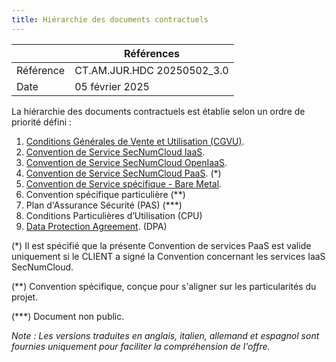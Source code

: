 ```yaml
---
title: Hiérarchie des documents contractuels
---
```


|           | Références                 |
| --------- | -------------------------- |
| Référence | CT.AM.JUR.HDC 20250502_3.0 |
| Date      | 05 février 2025            |

La hiérarchie des documents contractuels est établie selon un ordre de priorité défini :

1. [Conditions Générales de Vente et Utilisation (CGVU)](cgvu.docx).
2. [Convention de Service SecNumCloud IaaS](iaas/sla_iaas.docx).
3. [Convention de Service SecNumCloud OpenIaaS](iaas/sla_openiaas.docx).
4. [Convention de Service SecNumCloud PaaS](paas/sla_paas.docx). (*)
5. [Convention de Service spécifique - Bare Metal](baremetal.docx).
6. Convention spécifique particulière (**)
7. Plan d'Assurance Sécurité (PAS) (***)
8. Conditions Particulières d’Utilisation (CPU) 
9. [Data Protection Agreement](dpa.docx). (DPA)

(*) Il est spécifié que la présente Convention de services PaaS est valide uniquement si le CLIENT a signé la Convention concernant les services IaaS SecNumCloud.

(**) Convention spécifique, conçue pour s'aligner sur les particularités du projet.

(***) Document non public.

_Note : Les versions traduites en anglais, italien, allemand et espagnol sont fournies uniquement pour faciliter la compréhension de l'offre._
